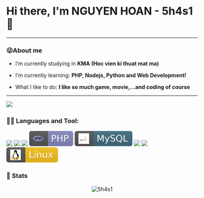 # Hi there, I'm NGUYEN HOAN - 5h4s1 👋

<hr>

<h3 align="left"><b>😜About me</b></h3>

-  I’m currently studying in **KMA (Hoc vien ki thuat mat ma)**

-  I’m currently learning: **PHP, Nodejs, Python and Web Development!**

-  What I like to do: **I like so much game, movie,...and coding of course**

<hr>

<p align="left">
 
![](https://komarev.com/ghpvc/?username=5h4s1&color=green) 
</p>

<h3 align="left">👨‍💻 Languages and Tool:</h3>

<p>
 
![](https://badges.aleen42.com/src/javascript.svg)
![](https://badges.aleen42.com/src/node.svg)
![](https://badges.aleen42.com/src/python.svg)
![](https://github.com/hypnguyen1209/hypnguyen1209/blob/6739a1491c96222595ae775d2d5bb82d83cf9b0f/assets/php.svg)
![](https://github.com/hypnguyen1209/hypnguyen1209/blob/6739a1491c96222595ae775d2d5bb82d83cf9b0f/assets/mysql.svg)
![](https://badges.aleen42.com/src/visual_studio_code.svg)
![](https://badges.aleen42.com/src/docker.svg)
![](https://github.com/hypnguyen1209/hypnguyen1209/blob/6739a1491c96222595ae775d2d5bb82d83cf9b0f/assets/linux.svg) 
</p>


<h3>🎉 Stats</h3>
<p align="center">
<img src="https://github-readme-stats.vercel.app/api?username=5h4s1&show_icons=true&theme=dracula&count_private=true" alt="5h4s1">
 
</p>

